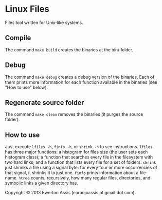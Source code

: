 Linux Files
===========

Files tool written for Unix-like systems.

## Compile

The command `make build` creates the binaries at the bin/ folder.

## Debug

The command `make debug` creates a debug version of the binaries. Each of them prints more information for each function available in the binaries (see "How to use" below).

## Regenerate source folder

The command `make clean` removes the binaries (it purges the source folder).

## How to use

Just execute `lfiles -h`, `finfo -h`, or `shrink -h` to see instructions. `lfiles` has three major functions: a histogram for files size (the user sets each histogram class); a function that searches every file in the filesystem with two hard links; and a function that lists every file for a set of folders. `shrink` just shrinks a file using a signal byte: for every four or more occurrencies of that signal, it shrinks it to just one. `finfo` prints information about a file-name. `htree` counts, recursively, how many regular files, directories, and symbolic links a given directory has.

Copyright &copy; 2013 Ewerton Assis (earaujoassis at gmail dot com).
